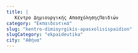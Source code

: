 ```yaml
---
title: |
   Κέντρο Δημιουργικής ΑπασχόλησηςΠαιδιών
category: "Εκπαιδευτικά"
slug: "kentro-dimioyrgikis-apasxolisispaidion"
slugCategory: "ekpaideutika"
city: "Αθήνα"
---
```


